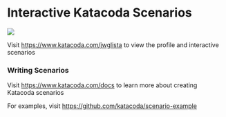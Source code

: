 # Interactive Katacoda Scenarios

[![](http://shields.katacoda.com/katacoda/jwglista/count.svg)](https://www.katacoda.com/jwglista "Get your profile on Katacoda.com")

Visit https://www.katacoda.com/jwglista to view the profile and interactive scenarios

### Writing Scenarios
Visit https://www.katacoda.com/docs to learn more about creating Katacoda scenarios

For examples, visit https://github.com/katacoda/scenario-example
